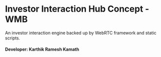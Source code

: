 # Investor Interaction Hub Concept - WMB
An investor interaction engine backed up by WebRTC framework and static scripts.

#### Developer: Karthik Ramesh Kamath
